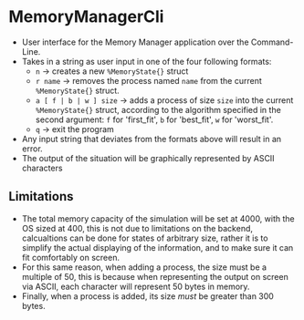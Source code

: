 # MemoryManagerCli

- User interface for the Memory Manager application over the Command-Line.
- Takes in a string as user input in one of the four following formats:
  - `n` -> creates a new `%MemoryState{}` struct
  - `r name` -> removes the process named `name` from the current `%MemoryState{}` struct.
  - `a [ f | b | w ] size` -> adds a process of size `size` into the current `%MemoryState{}` struct, according to the algorithm specified in the second argument: `f` for 'first\_fit', `b` for 'best\_fit', `w` for 'worst\_fit'.
  - `q` -> exit the program
- Any input string that deviates from the formats above will result in an error.
- The output of the situation will be graphically represented by ASCII characters

## Limitations

- The total memory capacity of the simulation will be set at 4000, with the OS sized at 400, this is not due to limitations on the backend, calcualtions can be done for states of arbitrary size, rather it is to simplify the actual displaying of the information, and to make sure it can fit comfortably on screen.
- For this same reason, when adding a process, the size must be a multiple of 50, this is because when representing the output on screen via ASCII, each character will represent 50 bytes in memory.
- Finally, when a process is added, its size *must* be greater than 300 bytes.
